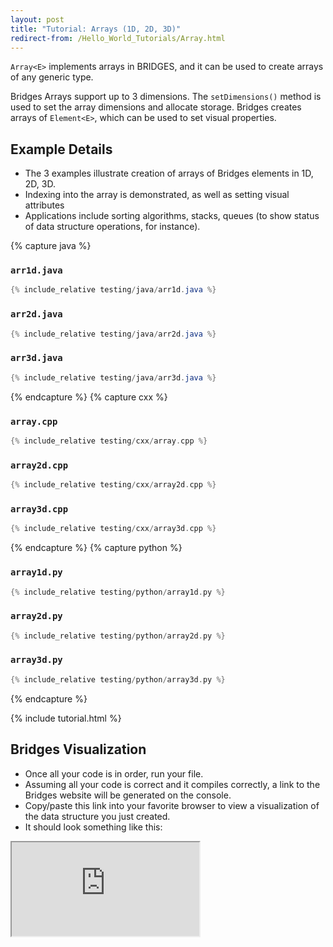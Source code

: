 ```yaml
---
layout: post
title: "Tutorial: Arrays (1D, 2D, 3D)"
redirect-from: /Hello_World_Tutorials/Array.html
---
```


`Array<E>` implements arrays in BRIDGES, and it can be used to create arrays of any generic type.

Bridges Arrays support up to 3 dimensions. The `setDimensions()` method is used to set the array dimensions and allocate storage. Bridges creates arrays of `Element<E>`, which can be used to set visual properties.

## Example Details

-   The 3 examples illustrate creation of arrays of Bridges elements in 1D, 2D, 3D.
-   Indexing into the array is demonstrated, as well as setting visual attributes
-   Applications include sorting algorithms, stacks, queues (to show status of data structure operations, for instance).

{% capture java %}

### `arr1d.java`

```java
{% include_relative testing/java/arr1d.java %}
```

### `arr2d.java`

```java
{% include_relative testing/java/arr2d.java %}
```

### `arr3d.java`

```java
{% include_relative testing/java/arr3d.java %}
```

{% endcapture %}
{% capture cxx %}

### `array.cpp`

```c++
{% include_relative testing/cxx/array.cpp %}
```

### `array2d.cpp`

```c++
{% include_relative testing/cxx/array2d.cpp %}
```

### `array3d.cpp`

```c++
{% include_relative testing/cxx/array3d.cpp %}
```

{% endcapture %}
{% capture python %}

### `array1d.py`

```c++
{% include_relative testing/python/array1d.py %}
```

### `array2d.py`

```c++
{% include_relative testing/python/array2d.py %}
```

### `array3d.py`

```c++
{% include_relative testing/python/array3d.py %}
```
{% endcapture %}

{% include tutorial.html %}


## Bridges Visualization

- Once all your code is in order, run your file.
- Assuming all your code is correct and it compiles correctly, a link to the Bridges website will be generated on the console.
- Copy/paste this link into your favorite browser to view a visualization of the data structure you just created.
- It should look something like this:

<iframe src="https://bridges-cs.herokuapp.com/assignments/100/bridges_public">

<iframe src="https://bridges-cs.herokuapp.com/assignments/1/bridges_public">

<iframe src="https://bridges-cs.herokuapp.com/assignments/102/bridges_public">

Well done! You’ve just created your Bridges Singly Linked List project!